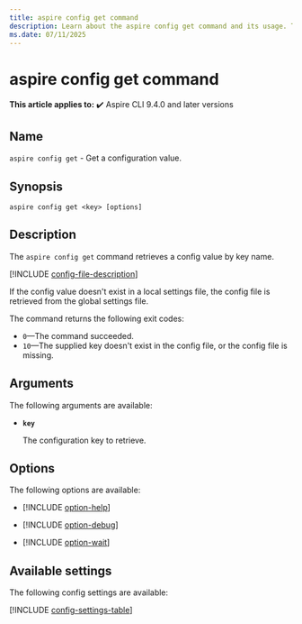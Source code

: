 ```yaml
---
title: aspire config get command
description: Learn about the aspire config get command and its usage. This command gets an Aspire CLI config value by key name.
ms.date: 07/11/2025
---
```

# aspire config get command

**This article applies to:** ✔️ Aspire CLI 9.4.0 and later versions

## Name

`aspire config get` - Get a configuration value.

## Synopsis

```Command
aspire config get <key> [options]
```

## Description

The `aspire config get` command retrieves a config value by key name.

[!INCLUDE [config-file-description](includes/config-file-description.md)]

If the config value doesn't exist in a local settings file, the config file is retrieved from the global settings file.

The command returns the following exit codes:

- `0`&mdash;The command succeeded.
- `10`&mdash;The supplied key doesn't exist in the config file, or the config file is missing.

## Arguments

The following arguments are available:

- **`key`**

  The configuration key to retrieve.

## Options

The following options are available:

- [!INCLUDE [option-help](includes/option-help.md)]

- [!INCLUDE [option-debug](includes/option-debug.md)]

- [!INCLUDE [option-wait](includes/option-wait.md)]

## Available settings

The following config settings are available:

[!INCLUDE [config-settings-table](includes/config-settings-table.md)]
